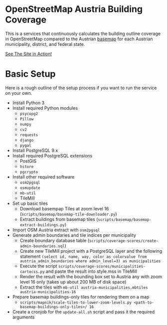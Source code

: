 # OpenStreetMap Austria Building Coverage

This is a services that continuously calculates the building outline coverage in OpenStreetMap compared to the Austrian
[basemap](https://www.basemap.at) for each Austrian municipality, district, and federal state.

[See The Site in Action!](https://osm-austria-building-coverage.thomaskonrad.at/)

# Basic Setup

Here is a rough outline of the setup process if you want to run the service on your own.

 * Install Python 3
 * Install required Python modules
    * `psycopg2`
    * `Pillow`
    * `numpy`
    * `cv2`
    * `requests`
    * `django`
    * `pygal`
 * Install PostgreSQL 9.x
 * Install required PostgreSQL extensions
    * PostGIS
    * `hstore`
    * `pgcrypto`
 * Install other required software
    * `osm2pgsql`
    * `osmupdate`
    * `mb-util`
    * TileMill
 * Set up basic tiles
    * Download basempap Tiles at zoom level 16 (`scripts/basemap/basemap-tile-downloader.py`)
    * Extract buildings from basemap tiles (`scripts/basemap/basemap-extract-buildings.py`)
 * Import OSM Austria extract with `osm2pgsql`
 * Generate admin boundaries and tile indices per municipality
    * Create boundary database table (`scripts/coverage-scores/create-admin-boundaries.sql`)
    * Create new TileMill project with a PostgreSQL layer and the following statement `(select id, name, way, color as colorvalue from austria_admin_boundaries where admin_level=3) as municipalities`
    * Execute the script `scripts/coverage-scores/municipalities-cartocss.py` and paste the result into style.mss in TileMill
    * Render the result with the bounding box set to Austria any with zoom level 16 only (takes up about 200 MB of disk space)
    * Extract the tiles with `mb-util austria-municipalities.mbtiles austria-municipalities-16`
 * Prepare basemap buildings-only tiles for rendering them on a map
    * `scripts/mapnik/scale-tiles-to-lower-zoom-levels.py <path-to-basemap-buildings-only-tiles>/ 16`
 * Create a cronjob for the `update-all.sh` script and pass it the required arguments